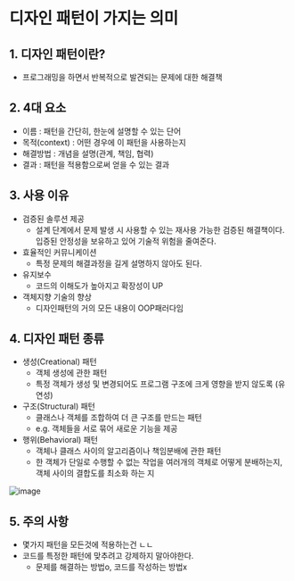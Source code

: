 # 디자인 패턴이 가지는 의미

## 1. 디자인 패턴이란?

- 프로그래밍을 하면서 반복적으로 발견되는 문제에 대한 해결책

## 2. 4대 요소

- 이름 : 패턴을 간단히, 한눈에 설명할 수 있는 단어
- 목적(context) : 어떤 경우에 이 패턴을 사용하는지
- 해결방법 : 개념을 설명(관계, 책임, 협력)
- 결과 : 패턴을 적용함으로써 얻을 수 있는 결과

## 3. 사용 이유

- 검증된 솔루션 제공
    - 설계 단계에서 문제 발생 시 사용할 수 있는 재사용 가능한 검증된 해결책이다. 입증된 안정성을 보유하고 있어 기술적 위험을 줄여준다.
- 효율적인 커뮤니케이션
    - 특정 문제의 해결과정을 길게 설명하지 않아도 된다.
- 유지보수
    - 코드의 이해도가 높아지고 확장성이 UP
- 객체지향 기술의 향상
    - 디자인패턴의 거의 모든 내용이 OOP패러다임
    

## 4. 디자인 패턴 종류

- 생성(Creational) 패턴
    - 객체 생성에 관한 패턴
    - 특정 객체가 생성 및 변경되어도 프로그램 구조에 크게 영향을 받지 않도록 (유연성)
- 구조(Structural) 패턴
    - 클래스나 객체를 조합하여 더 큰 구조를 만드는 패턴
    - e.g. 객체들을 서로 묶어 새로운 기능을 제공
- 행위(Behavioral) 패턴
    - 객체나 클래스 사이의 알고리즘이나 책임분배에 관한 패턴
    - 한 객체가 단일로 수행할 수 없는 작업을 여러개의 객체로 어떻게 분배하는지, 객체 사이의 결합도를 최소화 하는 지

![image](https://user-images.githubusercontent.com/73684562/180203499-74aab7e0-be3a-45ed-8af0-331a09e29fff.png)

## 5. 주의 사항

- 몇가지 패턴을 모든것에 적용하는건 ㄴㄴ
- 코드를 특정한 패턴에 맞추려고 강제하지 말아야한다.
    - 문제를 해결하는 방법o, 코드를 작성하는 방법x
